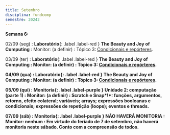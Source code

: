 ```yaml
---
title: Setembro
disciplina: fundcomp
semestre: 20242
---
```


**Semana 6:**

02/09 (seg)
: **Laboratório**{: .label .label-red } <b>The Beauty and Joy of Computing</b>
  : Monitor: (a definir)
: Tópico 3: <a href="https://www.computacaoraiz.com.br/bjc-r/course/cr6100b_sp24.html"
               target="_blank">Condicionais e repórteres</a>.

03/09 (ter)
: **Laboratório**{: .label .label-red } <b>The Beauty and Joy of Computing<b>
  : Monitor: (a definir)
: Tópico 3: <a href="https://www.computacaoraiz.com.br/bjc-r/course/cr6100b_sp24.html"
               target="_blank">Condicionais e repórteres</a>.

04/09 (qua)
: **Laboratório**{: .label .label-red } <b>The Beauty and Joy of Computing<b>
  : Monitor: (a definir)
: Tópico 3: <a href="https://www.computacaoraiz.com.br/bjc-r/course/cr6100b_sp24.html"
               target="_blank">Condicionais e repórteres</a>.

05/09 (qui)
: **Monitoria**{: .label .label-purple } Unidade 2: computação (parte 1)
  : Monitor: (a definir)
: Scratch e Snap*!*: funções, argumentos, retorno, efeito colateral; variáveis;
  arrays; expressões booleanas e condicionais; expressões de repetição (loops);
  eventos e threads.

07/09 (sáb)
: **Monitoria**{: .label .label-purple } NÃO HAVERÁ MONITORIA
  : Monitor: nenhum
: Em virtude do feriado de 7 de setembro, não haverá monitoria neste
  sábado. Conto com a compreensão de todos.
  

